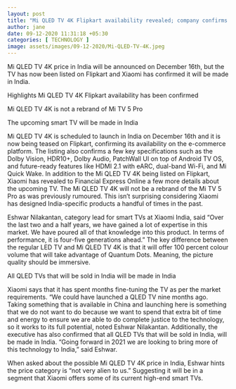 ```yaml
---
layout: post
title: "Mi QLED TV 4K Flipkart availability revealed; company confirms TV will be made in India"
author: jane 
date: 09-12-2020 11:31:18 +05:30 
categories: [ TECHNOLOGY ] 
image: assets/images/09-12-2020/Mi-QLED-TV-4K.jpeg
---
```

Mi QLED TV 4K price in India will be announced on December 16th, but the TV has now been listed on Flipkart and Xiaomi has confirmed it will be made in India.

Highlights Mi QLED TV 4K Flipkart availability has been confirmed

Mi QLED TV 4K is not a rebrand of Mi TV 5 Pro

The upcoming smart TV will be made in India

Mi QLED TV 4K is scheduled to launch in India on December 16th and it is now being teased on Flipkart, confirming its availability on the e-commerce platform. The listing also confirms a few key specifications such as the Dolby Vision, HDR10+, Dolby Audio, PatchWall UI on top of Android TV OS, and future-ready features like HDMI 2.1 with eARC, dual-band Wi-Fi, and Mi Quick Wake. In addition to the Mi QLED TV 4K being listed on Flipkart, Xiaomi has revealed to Financial Express Online a few more details about the upcoming TV. The Mi QLED TV 4K will not be a rebrand of the Mi TV 5 Pro as was previously rumoured. This isn’t surprising considering Xiaomi has designed India-specific products a handful of times in the past.

Eshwar Nilakantan, category lead for smart TVs at Xiaomi India, said “Over the last two and a half years, we have gained a lot of expertise in this market. We have poured all of that knowledge into this product. In terms of performance, it is four-five generations ahead.” The key difference between the regular LED TV and Mi QLED TV 4K is that it will offer 100 percent colour volume that will take advantage of Quantum Dots. Meaning, the picture quality should be immersive.

All QLED TVs that will be sold in India will be made in India

Xiaomi says that it has spent months fine-tuning the TV as per the market requirements. “We could have launched a QLED TV nine months ago. Taking something that is available in China and launching here is something that we do not want to do because we want to spend that extra bit of time and energy to ensure we are able to do complete justice to the technology, so it works to its full potential, noted Eshwar Nilakantan. Additionally, the executive has also confirmed that all QLED TVs that will be sold in India, will be made in India. “Going forward in 2021 we are looking to bring more of this technology to India,” said Eshwar.

When asked about the possible Mi QLED TV 4K price in India, Eshwar hints the price category is “not very alien to us.” Suggesting it will be in a segment that Xiaomi offers some of its current high-end smart TVs.